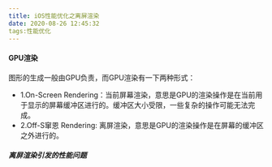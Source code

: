 ```yaml
---
title: iOS性能优化之离屏渲染
date: 2020-08-26 12:45:32
tags:性能优化
---
```

#### GPU渲染
图形的生成一般由GPU负责，而GPU渲染有一下两种形式：
- 1.On-Screen Rendering：当前屏幕渲染，意思是GPU的渲染操作是在当前用于显示的屏幕缓冲区进行的。缓冲区大小受限，一些复杂的操作可能无法完成。
- 2.Off-S窜恩 Rendering: 离屏渲染，意思是GPU的渲染操作是在屏幕的缓冲区之外进行的。

##### 离屏渲染引发的性能问题
